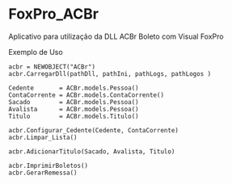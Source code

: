 # FoxPro_ACBr
Aplicativo para utilização da DLL ACBr Boleto com Visual FoxPro

Exemplo de Uso
```
acbr = NEWOBJECT("ACBr")
acbr.CarregarDll(pathDll, pathIni, pathLogs, pathLogos )

Cedente       = ACBr.models.Pessoa()
ContaCorrente = ACBr.models.ContaCorrente()
Sacado        = ACBr.models.Pessoa()
Avalista      = ACBr.models.Pessoa()
Titulo        = ACBr.models.Titulo()

acbr.Configurar_Cedente(Cedente, ContaCorrente)
acbr.Limpar_Lista()

acbr.AdicionarTitulo(Sacado, Avalista, Titulo)

acbr.ImprimirBoletos()
acbr.GerarRemessa()
```
